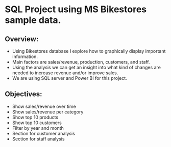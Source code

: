 # SQL Project using MS Bikestores sample data.

## Overview:

* Using Bikestores database I explore how to graphically display important information.
* Main factors are sales/revenue, production, customers, and staff.
* Using the analysis we can get an insight into what kind of changes are needed to increase revenue and/or improve sales.
* We are using SQL server and Power BI for this project.

## Objectives:

* Show sales/revenue over time
* Show sales/revenue per category
* Show top 10 products
* Show top 10 customers
* Filter by year and month
* Section for customer analysis
* Section for staff analysis